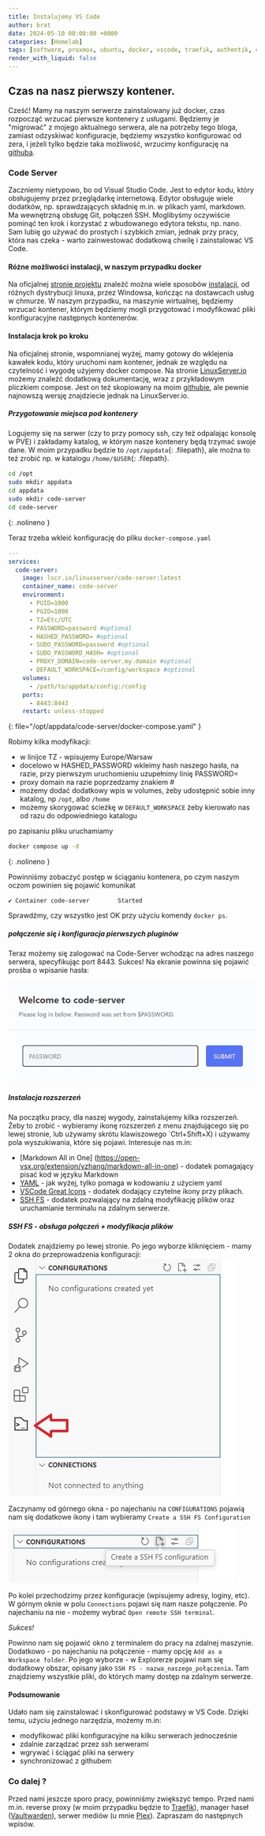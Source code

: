 ```yaml
---
title: Instalujemy VS Code
author: brat
date: 2024-05-10 00:00:00 +0000
categories: [Homelab]
tags: [software, proxmox, ubuntu, docker, vscode, traefik, authentik, crowdsec, vaultwarden, cloudflare]
render_with_liquid: false
---
```

## Czas na nasz pierwszy kontener.

Cześć!
Mamy na naszym serwerze zainstalowany już docker, czas rozpocząć wrzucać pierwsze kontenery z usługami. Będziemy je "migrować" z mojego aktualnego serwera, ale na potrzeby tego bloga, zamiast odzyskiwać konfiguracje, będziemy wszystko konfigurować od zera, i jeżeli tylko będzie taka możliwość, wrzucimy konfigurację na [githuba](https://github.com/brathaneq/docker).

### Code Server
Zaczniemy nietypowo, bo od Visual Studio Code. Jest to edytor kodu, który obsługujemy przez przeglądarkę internetową. Edytor obsługuje wiele dodatków, np. sprawdzających składnię m.in.  w plikach yaml, markdown. Ma wewnętrzną obsługę Git, połączeń SSH. Moglibyśmy oczywiście pominąć ten krok i korzystać z wbudowanego edytora tekstu, np. nano. Sam lubię go używać do prostych i szybkich zmian, jednak przy pracy, która nas czeka - warto zainwestować dodatkową chwilę i zainstalować VS Code.

#### Różne możliwości instalacji, w naszym przypadku docker
Na oficjalnej [stronie projektu](https://coder.com/docs/code-server/latest/) znaleźć można wiele sposobów [instalacji](https://coder.com/docs/code-server/latest/install), od różnych dystrybucji linuxa, przez Windowsa, kończąc na dostawcach usług w chmurze. W naszym przypadku, na maszynie wirtualnej, będziemy wrzucać kontener, którym będziemy mogli przygotować i modyfikować pliki konfiguracyjne następnych kontenerów. 

#### Instalacja krok po kroku
Na oficjalnej stronie, wspomnianej wyżej, mamy gotowy do wklejenia kawałek kodu, który uruchomi nam kontener, jednak ze względu na czytelność i wygodę użyjemy docker compose. Na stronie [LinuxServer.io](https://docs.linuxserver.io/images/docker-code-server/) możemy znaleźć dodatkową dokumentację, wraz z przykładowym pliczkiem compose. Jest on też skopiowany na moim [githubie](https://github.com/brathaneq/docker), ale pewnie najnowszą wersję znajdziecie jednak na LinuxServer.io. 

##### Przygotowanie miejsca pod kontenery
Logujemy się na serwer (czy to przy pomocy ssh, czy też odpalając konsolę w PVE) i zakładamy katalog, w którym nasze kontenery będą trzymać swoje dane. W moim przypadku będzie to `/opt/appdata`{: .filepath}, ale można to też zrobić np. w katalogu `/home/$USER`{: .filepath}.

```bash
cd /opt
sudo mkdir appdata
cd appdata
sudo mkdir code-server
cd code-server
```
{: .nolineno }

Teraz trzeba wkleić konfigurację do pliku `docker-compose.yaml`

```yaml
---
services:
  code-server:
    image: lscr.io/linuxserver/code-server:latest
    container_name: code-server
    environment:
      - PUID=1000
      - PGID=1000
      - TZ=Etc/UTC
      - PASSWORD=password #optional
      - HASHED_PASSWORD= #optional
      - SUDO_PASSWORD=password #optional
      - SUDO_PASSWORD_HASH= #optional
      - PROXY_DOMAIN=code-server.my.domain #optional
      - DEFAULT_WORKSPACE=/config/workspace #optional
    volumes:
      - /path/to/appdata/config:/config
    ports:
      - 8443:8443
    restart: unless-stopped
```
{: file="/opt/appdata/code-server/docker-compose.yaml" }

Robimy kilka modyfikacji:
* w linijce TZ - wpisujemy Europe/Warsaw
* docelowo w HASHED_PASSWORD wkleimy hash naszego hasła, na razie, przy pierwszym uruchomieniu uzupełnimy linię PASSWORD=
* proxy domain na razie poprzedzamy znakiem #
* możemy dodać dodatkowy wpis w volumes, żeby udostępnić sobie inny katalog, np `/opt`, albo `/home`
* możemy skorygować ścieżkę w `DEFAULT_WORKSPACE` żeby kierowało nas od razu do odpowiedniego katalogu

po zapisaniu pliku uruchamiamy

```bash
docker compose up -d
```
{: .nolineno }

Powinniśmy zobaczyć postęp w ściąganiu kontenera, po czym naszym oczom powinien się pojawić komunikat 
```
✔ Container code-server        Started 
```
Sprawdźmy, czy wszystko jest OK przy użyciu komendy `docker ps`.

##### połączenie się i konfiguracja pierwszych pluginów
Teraz możemy się zalogować na Code-Server wchodząc na adres naszego serwera, specyfikując port 8443.
Sukces!
Na ekranie powinna się pojawić prośba o wpisanie hasła:

![code-login](/assets/img/2024-05-10/code-login.jpg)

##### Instalacja rozszerzeń
Na początku pracy, dla naszej wygody, zainstalujemy kilka rozszerzeń. Żeby to zrobić - wybieramy ikonę rozszerzeń z menu znajdującego się po lewej stronie, lub używamy skrótu klawiszowego `Ctrl+Shift+X) i używamy pola wyszukiwania, które się pojawi.
Interesuje nas m.in:
* [Markdown All in One] (https://open-vsx.org/extension/yzhang/markdown-all-in-one) - dodatek pomagający pisać kod w języku Markdown
* [YAML](https://open-vsx.org/extension/redhat/vscode-yaml) - jak wyżej, tylko pomaga w kodowaniu z użyciem yaml
*  [VSCode Great Icons](https://open-vsx.org/extension/emmanuelbeziat/vscode-great-icons) - dodatek dodający czytelne ikony przy plikach. 
*  [SSH FS](https://open-vsx.org/extension/Kelvin/vscode-sshfs) - dodatek pozwalający na zdalną modyfikację plików oraz uruchamianie terminalu na zdalnym serwerze.
  
##### SSH FS - obsługa połączeń + modyfikacja plików
Dodatek znajdziemy po lewej stronie. Po jego wyborze kliknięciem - mamy 2 okna do przeprowadzenia konfiguracji:
![sshfs](/assets/img/2024-05-10/sshfs.jpg)

Zaczynamy od górnego okna - po najechaniu na `CONFIGURATIONS` pojawią nam się dodatkowe ikony i tam wybieramy `Create a SSH FS Configuration`

![sshfs-config](/assets/img/2024-05-10/sshfs-config.jpg)

Po kolei przechodzimy przez konfiguracje (wpisujemy adresy, loginy, etc). W górnym oknie w polu `Connections` pojawi się nam nasze połączenie.
Po najechaniu na nie - możemy wybrać `Open remote SSH terminal`.

*Sukces!*

Powinno nam się pojawić okno z terminalem do pracy na zdalnej maszynie.
Dodatkowo - po najechaniu na połączenie - mamy opcję `Add as a Workspace folder`. Po jego wyborze - w Explorerze pojawi nam się dodatkowy obszar, opisany jako `SSH FS - nazwa_naszego_połączenia`. Tam znajdziemy wszystkie pliki, do których mamy dostęp na zdalnym serwerze.

#### Podsumowanie
Udało nam się zainstalować i skonfigurować podstawy w VS Code. Dzięki temu, użyciu jednego narzędzia, możemy m.in:
* modyfikować pliki konfiguracyjne na kilku serwerach jednocześnie
* zdalnie zarządzać przez ssh serwerami
* wgrywać i ściągać pliki na serwery
* synchronizować z githubem

### Co dalej ? 
Przed nami jeszcze sporo pracy, powinniśmy zwiększyć tempo. Przed nami m.in. reverse proxy (w moim przypadku będzie to [Traefik](https://doc.traefik.io/traefik/)), manager haseł ([Vaultwarden](https://github.com/dani-garcia/vaultwarden/wiki])), serwer mediów (u mnie [Plex](https://www.plex.tv/)). Zapraszam do następnych wpisów.

